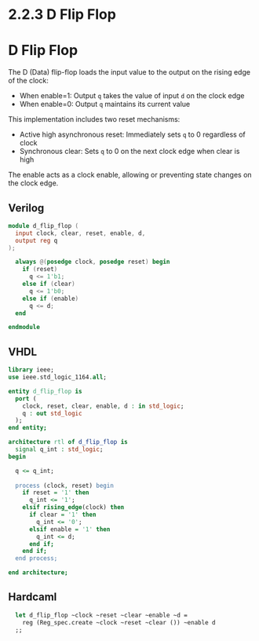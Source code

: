 # 2.2.3 D Flip Flop

# D Flip Flop

The D (Data) flip-flop loads the input value to the output on the rising edge of the clock:

- When enable=1: Output `q` takes the value of input `d` on the clock edge
- When enable=0: Output `q` maintains its current value

This implementation includes two reset mechanisms:

- Active high asynchronous reset: Immediately sets `q` to 0 regardless of clock
- Synchronous clear: Sets `q` to 0 on the next clock edge when clear is high

The enable acts as a clock enable, allowing or preventing state changes on the clock edge.

## Verilog 

<!-- $MDX file=./hdl/d_flip_flop.v -->
```verilog
module d_flip_flop (
  input clock, clear, reset, enable, d,
  output reg q
);

  always @(posedge clock, posedge reset) begin
    if (reset)
      q <= 1'b1;
    else if (clear)
      q <= 1'b0;
    else if (enable)
      q <= d;
  end

endmodule
```

## VHDL

<!-- $MDX file=./hdl/d_flip_flop.vhd -->
```vhdl
library ieee;
use ieee.std_logic_1164.all;

entity d_flip_flop is
  port (
    clock, reset, clear, enable, d : in std_logic;
    q : out std_logic
  );
end entity;

architecture rtl of d_flip_flop is 
  signal q_int : std_logic;
begin

  q <= q_int;
  
  process (clock, reset) begin
    if reset = '1' then
      q_int <= '1';
    elsif rising_edge(clock) then
      if clear = '1' then 
        q_int <= '0';
      elsif enable = '1' then
        q_int <= d;
      end if;
    end if;
  end process;

end architecture;
```

## Hardcaml

<!-- $MDX file=./lib/sequential_examples.ml,part=d_flip_flop -->
```ocaml
  let d_flip_flop ~clock ~reset ~clear ~enable ~d =
    reg (Reg_spec.create ~clock ~reset ~clear ()) ~enable d
  ;;
```

